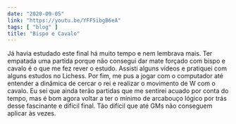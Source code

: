 ```yaml
---
date: "2020-09-05"
link: "https://youtu.be/YFF5ibgB6eA"
tags: [ "blog" ]
title: "Bispo e Cavalo"
---
```

Já havia estudado este final há muito tempo e nem lembrava mais. Ter empatada uma partida porque não consegui dar mate forçado com bispo e cavalo é o que me fez rever o estudo. Assisti alguns vídeos e pratiquei com alguns estudos no Lichess. Por fim, me pus a jogar com o computador até entender a dinâmica de cercar o rei e realizar o movimento de W com o cavalo. Eu sei que ainda terão partidas que me sentirei acuado por conta do tempo, mas é bom agora voltar a ter o mínimo de arcabouço lógico por trás desse fascinante e difícil final. Tão difícil que até GMs não conseguem aplicar às vezes.
